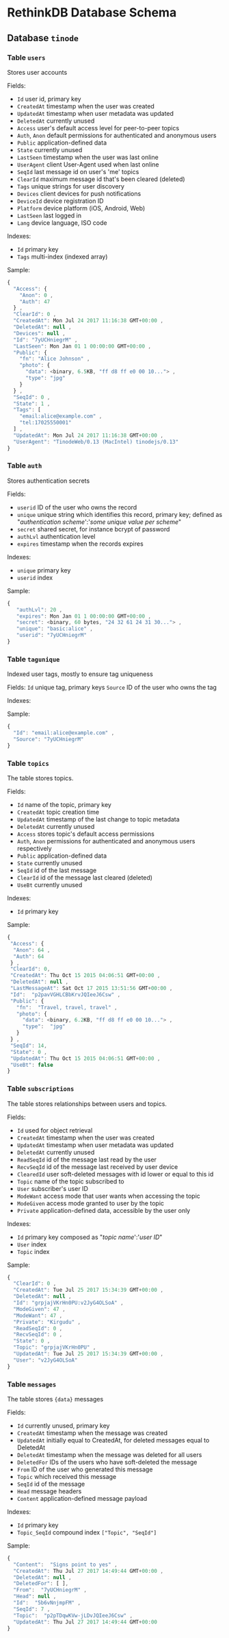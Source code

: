 # RethinkDB Database Schema

## Database `tinode`

### Table `users`
Stores user accounts

Fields:
* `Id` user id, primary key
* `CreatedAt` timestamp when the user was created
* `UpdatedAt` timestamp when user metadata was updated
* `DeletedAt` currently unused
* `Access` user's default access level for peer-to-peer topics
 * `Auth`, `Anon` default permissions for authenticated and anonymous users
* `Public` application-defined data
* `State` currently unused
* `LastSeen` timestamp when the user was last online
* `UserAgent` client User-Agent used when last online
* `SeqId` last message id on user's 'me' topics
* `ClearId` maximum message id that's been cleared (deleted)
* `Tags` unique strings for user discovery
* `Devices` client devices for push notifications
 * `DeviceId` device registration ID
 * `Platform` device platform (iOS, Android, Web)
 * `LastSeen` last logged in
 * `Lang` device language, ISO code

Indexes:
 * `Id` primary key
 * `Tags` multi-index (indexed array)

Sample:
```js
{
  "Access": {
    "Anon": 0 ,
    "Auth": 47
  } ,
  "ClearId": 0 ,
  "CreatedAt": Mon Jul 24 2017 11:16:38 GMT+00:00 ,
  "DeletedAt": null ,
  "Devices": null ,
  "Id": "7yUCHniegrM" ,
  "LastSeen": Mon Jan 01 1 00:00:00 GMT+00:00 ,
  "Public": {
    "fn": "Alice Johnson" ,
    "photo": {
      "data": <binary, 6.5KB, "ff d8 ff e0 00 10..."> ,
      "type": "jpg"
    }
  } ,
  "SeqId": 0 ,
  "State": 1 ,
  "Tags": [
    "email:alice@example.com" ,
    "tel:17025550001"
  ] ,
  "UpdatedAt": Mon Jul 24 2017 11:16:38 GMT+00:00 ,
  "UserAgent": "TinodeWeb/0.13 (MacIntel) tinodejs/0.13"
}
```

### Table `auth`
Stores authentication secrets

Fields:
* `userid` ID of the user who owns the record
* `unique` unique string which identifies this record, primary key; defined as "_authentication scheme_':'_some unique value per scheme_"
* `secret` shared secret, for instance bcrypt of password
* `authLvl` authentication level
* `expires` timestamp when the records expires


Indexes:
 * `unique` primary key
 * `userid` index

Sample:
```js
{
   "authLvl": 20 ,
   "expires": Mon Jan 01 1 00:00:00 GMT+00:00 ,
   "secret": <binary, 60 bytes, "24 32 61 24 31 30..."> ,
   "unique": "basic:alice" ,
   "userid": "7yUCHniegrM"
}
 ```

### Table `tagunique`
Indexed user tags, mostly to ensure tag uniqueness

Fields:
`Id` unique tag, primary keys
`Source` ID of the user who owns the tag

Indexes:

Sample:
```js
{
  "Id": "email:alice@example.com" ,
  "Source": "7yUCHniegrM"
}
```

### Table `topics`
The table stores topics.

Fields:
 * `Id` name of the topic, primary key
 * `CreatedAt` topic creation time
 * `UpdatedAt` timestamp of the last change to topic metadata
 * `DeletedAt` currently unused
 * `Access` stores topic's default access permissions
  * `Auth`, `Anon` permissions for authenticated and anonymous users respectively
 * `Public` application-defined data
 * `State` currently unused
 * `SeqId` id of the last message
 * `ClearId` id of the message last cleared (deleted)
 * `UseBt` currently unused

Indexes:
* `Id` primary key

Sample:
```js
{
 "Access": {
  "Anon": 64 ,
  "Auth": 64
 } ,
 "ClearId": 0,
 "CreatedAt": Thu Oct 15 2015 04:06:51 GMT+00:00 ,
 "DeletedAt": null ,
 "LastMessageAt": Sat Oct 17 2015 13:51:56 GMT+00:00 ,
 "Id":  "p2pavVGHLCBbKrvJQIeeJ6Csw" ,
 "Public": {
   "fn":  "Travel, travel, travel" ,
   "photo": {
     "data": <binary, 6.2KB, "ff d8 ff e0 00 10..."> ,
     "type":  "jpg"
   }
 } ,
 "SeqId": 14,
 "State": 0 ,
 "UpdatedAt": Thu Oct 15 2015 04:06:51 GMT+00:00 ,
 "UseBt": false
}
```

### Table `subscriptions`
The table stores relationships between users and topics.

Fields:
 * `Id` used for object retrieval
 * `CreatedAt` timestamp when the user was created
 * `UpdatedAt` timestamp when user metadata was updated
 * `DeletedAt` currently unused
 * `ReadSeqId` id of the message last read by the user
 * `RecvSeqId` id of the message last received by user device
 * `ClearedId` user soft-deleted messages with id lower or equal to this id
 * `Topic` name of the topic subscribed to
 * `User` subscriber's user ID
 * `ModeWant` access mode that user wants when accessing the topic
 * `ModeGiven` access mode granted to user by the topic
 * `Private` application-defined data, accessible by the user only

Indexes:
 * `Id` primary key composed as "_topic name_':'_user ID_"
 * `User` index
 * `Topic` index

Sample:
```js
{
  "ClearId": 0 ,
  "CreatedAt": Tue Jul 25 2017 15:34:39 GMT+00:00 ,
  "DeletedAt": null ,
  "Id": "grpjajVKrHn0PU:v2JyG4OLSoA" ,
  "ModeGiven": 47 ,
  "ModeWant": 47 ,
  "Private": "Kirgudu" ,
  "ReadSeqId": 0 ,
  "RecvSeqId": 0 ,
  "State": 0 ,
  "Topic": "grpjajVKrHn0PU" ,
  "UpdatedAt": Tue Jul 25 2017 15:34:39 GMT+00:00 ,
  "User": "v2JyG4OLSoA"
}
```

### Table `messages`

The table stores `{data}` messages

Fields:
* `Id` currently unused, primary key
* `CreatedAt` timestamp when the message was created
* `UpdatedAt` initially equal to CreatedAt, for deleted messages equal to DeletedAt
* `DeletedAt` timestamp when the message was deleted for all users
* `DeletedFor` IDs of the users who have soft-deleted the message
* `From` ID of the user who generated this message
* `Topic` which received this message
* `SeqId` id of the message
* `Head` message headers
* `Content` application-defined message payload

Indexes:
 * `Id` primary key
 * `Topic_SeqId` compound index `["Topic", "SeqId"]`

Sample:
```js
{
  "Content":  "Signs point to yes" ,
  "CreatedAt": Thu Jul 27 2017 14:49:44 GMT+00:00 ,
  "DeletedAt": null ,
  "DeletedFor": [ ],
  "From":  "7yUCHniegrM" ,
  "Head": null ,
  "Id":  "5b6vNnjmpFM" ,
  "SeqId": 7 ,
  "Topic":  "p2pTDqwKVw-jLDvJQIeeJ6Csw" ,
  "UpdatedAt": Thu Jul 27 2017 14:49:44 GMT+00:00
}
```
